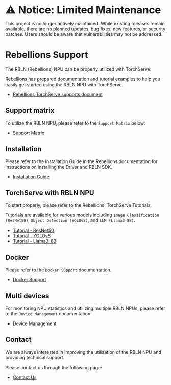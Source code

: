 <font size="6" style="font-weight: bold;"> ⚠️ Notice: Limited Maintenance </font>

This project is no longer actively maintained. While existing releases remain available, there are no planned updates, bug fixes, new features, or security patches. Users should be aware that vulnerabilities may not be addressed.

# Rebellions Support

The RBLN (Rebellions) NPU can be properly utilized with TorchServe.

Rebellions has prepared documentation and tutorial examples to help you easily get started using the RBLN NPU with TorchServe.

- [Rebellions TorchServe supports document](https://docs.rbln.ai/software/model_serving/torchserve/torchserve.html)

## Support matrix
To utilize the RBLN NPU, please refer to the `Support Matrix` below:
- [Support Matrix](https://docs.rbln.ai/supports/version_matrix.html)

## Installation
Please refer to the Installation Guide in the Rebellions documentation for instructions on installing the Driver and RBLN SDK.
- [Installation Guide](https://docs.rbln.ai/getting_started/installation_guide.html)

## TorchServe with RBLN NPU

To start properly, please refer to the Rebellions' TorchServe Tutorials.

Tutorials are available for various models including `Image Classification (ResNet50)`, `Object Detection (YOLOv8)`, and `LLM (Llama3-8B)`.

- [Tutorial - ResNet50](https://docs.rbln.ai/software/model_serving/torchserve/tutorial/resnet50.html)
- [Tutorial - YOLOv8](https://docs.rbln.ai/software/model_serving/torchserve/tutorial/yolov8.html)
- [Tutorial - Llama3-8B](https://docs.rbln.ai/software/model_serving/torchserve/tutorial/llama3-8B.html)

## Docker

Please refer to the `Docker Support` documentation.

- [Docker Support](https://docs.rbln.ai/software/system_management/docker.html)

## Multi devices

For monitoring NPU statistics and utilizing multiple RBLN NPUs, please refer to the `Device Management` documentation.

- [Device Management](https://docs.rbln.ai/software/system_management/device_management.html)

## Contact

We are always interested in improving the utilization of the RBLN NPU and providing technical support.

Please contact us through the following page:

- [Contact Us](https://docs.rbln.ai/supports/contact_us.html)
